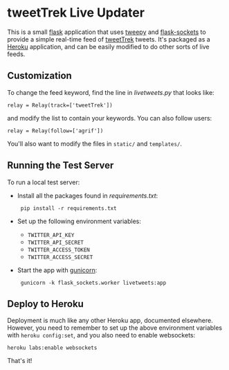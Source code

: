tweetTrek Live Updater
======================

This is a small [flask][] application that uses [tweepy][] and
[flask-sockets][] to provide a simple real-time feed of [tweetTrek][]
tweets. It's packaged as a [Heroku][] application, and can be easily
modified to do other sorts of live feeds.

 [flask]: http://flask.pocoo.org/
 [tweepy]: https://github.com/tweepy/tweepy
 [flask-sockets]: http://kennethreitz.org/introducing-flask-sockets/
 [tweetTrek]: https://medium.com/p/8041e52fa832
 [Heroku]: https://heroku.com/
 [gunicorn]: http://gunicorn.org/

Customization
-------------

To change the feed keyword, find the line in *livetweets.py* that
looks like:

    relay = Relay(track=['tweetTrek'])

and modify the list to contain your keywords. You can also follow users:

    relay = Relay(follow=['agrif'])

You'll also want to modify the files in `static/` and `templates/`.

Running the Test Server
-----------------------

To run a local test server:

 * Install all the packages found in *requirements.txt*:
   
        pip install -r requirements.txt
 
 * Set up the following environment variables:
   * `TWITTER_API_KEY`
   * `TWITTER_API_SECRET`
   * `TWITTER_ACCESS_TOKEN`
   * `TWITTER_ACCESS_SECRET`
 
 * Start the app with [gunicorn][]:
 
        gunicorn -k flask_sockets.worker livetweets:app

Deploy to Heroku
----------------

Deployment is much like any other Heroku app, documented elsewhere. However, you need to remember to set up the above environment variables with `heroku config:set`, and you also need to enable websockets:

    heroku labs:enable websockets

That's it!
